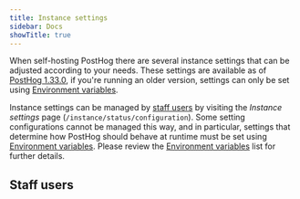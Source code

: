 ```yaml
---
title: Instance settings
sidebar: Docs
showTitle: true
---
```


When self-hosting PostHog there are several instance settings that can be adjusted according to your needs. These settings are available as of [PostHog 1.33.0](/blog/the-posthog-array-1-33-0), if you're running an older version, settings can only be set using [Environment variables][env-vars].

Instance settings can be managed by [staff users](#staff-users) by visiting the _Instance settings_ page (`/instance/status/configuration`). Some setting configurations cannot be managed this way, and in particular, settings that determine how PostHog should behave at runtime must be set using [Environment variables][env-vars]. Please review the [Environment variables][env-vars] list for further details.


## Staff users


[env-vars]: /docs/self-host/configure/environment-variables